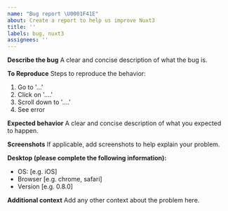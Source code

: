 ```yaml
---
name: "Bug report \U0001F41E"
about: Create a report to help us improve Nuxt3
title: ''
labels: bug, nuxt3
assignees: ''
---
```


<!--

Please read carefully https://v3.nuxtjs.org/community/reporting-bugs/ before creating a bug report here.

You need to provide a reproduction (repository or sandbox) based on https://codesandbox.io/s/github/nuxt/starter/tree/v3-sandbox

-->

**Describe the bug**
A clear and concise description of what the bug is.

**To Reproduce**
Steps to reproduce the behavior:
1. Go to '...'
2. Click on '....'
3. Scroll down to '....'
4. See error

**Expected behavior**
A clear and concise description of what you expected to happen.

**Screenshots**
If applicable, add screenshots to help explain your problem.

**Desktop (please complete the following information):**
 - OS: [e.g. iOS]
 - Browser [e.g. chrome, safari]
 - Version [e.g. 0.8.0]

**Additional context**
Add any other context about the problem here.
